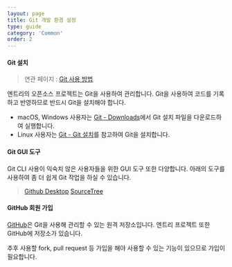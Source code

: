 ```yaml
---
layout: page
title: Git 개발 환경 설정
type: guide
category: 'Common'
order: 2
---
```


#### Git 설치

> 연관 페이지 : [Git 사용 방법](/docs/guide/etc/2016-05-03-git_fork.html)

엔트리의 오픈소스 프로젝트는 Git을 사용하여 관리합니다.
Git을 사용하여 코드를 기록하고 반영하므로 반드시 Git을 설치해야 합니다.

* macOS, Windows 사용자는 [Git - Downloads](https://git-scm.com/downloads)에서 Git 설치 파일을 다운로드하여 실행합니다.
* Linux 사용자는 [Git - Git 설치](https://git-scm.com/book/ko/v2/%EC%8B%9C%EC%9E%91%ED%95%98%EA%B8%B0-Git-%EC%84%A4%EC%B9%98)를 참고하여 Git을 설치합니다.

#### Git GUI 도구

Git CLI 사용이 익숙치 않은 사용자들을 위한 GUI 도구 또한 다양합니다.
아래의 도구를 사용하여 좀 더 쉽게 Git 작업을 하실 수 있습니다.

> [Github Desktop](https://desktop.github.com/)
> [SourceTree](https://www.sourcetreeapp.com/)

#### GitHub 회원 가입

[GitHub](https://github.com/)은 Git을 사용해 관리할 수 있는 원격 저장소입니다.
엔트리 프로젝트 또한 GitHub에 저장소가 있습니다.

추후 사용할 fork, pull request 등 가입을 해야 사용할 수 있는 기능이 있으므로 가입이 필요합니다.